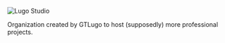 ![Lugo Studio](https://lugo.studio/assets/images/branding/cat_pure_borderless_sha2.png)

Organization created by GTLugo to host (supposedly) more professional projects.
